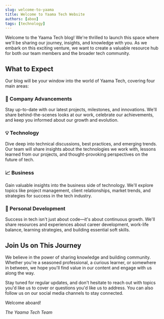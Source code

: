```yaml
---
slug: welcome-to-yaama
title: Welcome to Yaama Tech Website
authors: [aboo]
tags: [technology]
---
```


Welcome to the Yaama Tech blog! We're thrilled to launch this space where we'll be sharing our journey, insights, and knowledge with you. As we embark on this exciting venture, we want to create a valuable resource hub for both our team members and the broader tech community.

<!--truncate-->

## What to Expect

Our blog will be your window into the world of Yaama Tech, covering four main areas:

### 🚀 Company Advancements
Stay up-to-date with our latest projects, milestones, and innovations. We'll share behind-the-scenes looks at our work, celebrate our achievements, and keep you informed about our growth and evolution.

### 💡 Technology
Dive deep into technical discussions, best practices, and emerging trends. Our team will share insights about the technologies we work with, lessons learned from our projects, and thought-provoking perspectives on the future of tech.

### 📈 Business
Gain valuable insights into the business side of technology. We'll explore topics like project management, client relationships, market trends, and strategies for success in the tech industry.

### 🌱 Personal Development
Success in tech isn't just about code—it's about continuous growth. We'll share resources and experiences about career development, work-life balance, learning strategies, and building essential soft skills.

## Join Us on This Journey

We believe in the power of sharing knowledge and building community. Whether you're a seasoned professional, a curious learner, or somewhere in between, we hope you'll find value in our content and engage with us along the way.

Stay tuned for regular updates, and don't hesitate to reach out with topics you'd like us to cover or questions you'd like us to address. You can also follow us on our social media channels to stay connected.

Welcome aboard!

*The Yaama Tech Team*

